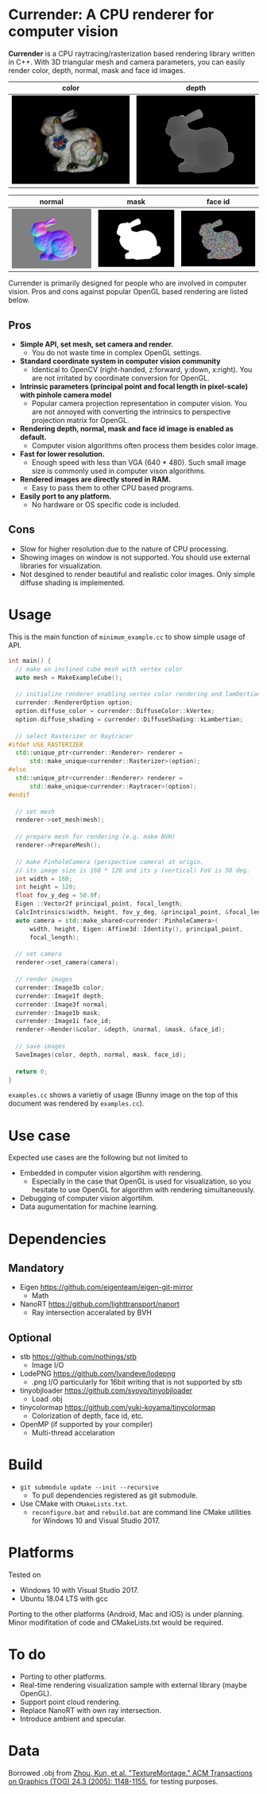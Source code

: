 # Currender: A CPU renderer for computer vision
**Currender** is a CPU raytracing/rasterization based rendering library written in C++.
With 3D triangular mesh and camera parameters, you can easily render color, depth, normal, mask and face id images.

|color|depth|
|---|---|
|![](data/bunny/front_color.png)|![](data/bunny/front_vis_depth.png)|


|normal|mask|face id|
|---|---|---|
|![](data/bunny/front_vis_normal.png)|![](data/bunny/front_mask.png)|![](data/bunny/front_vis_face_id.png)|

Currender is primarily designed for people who are involved in computer vision.
Pros and cons against popular OpenGL based rendering are listed below.
## Pros
- **Simple API, set mesh, set camera and render.**
  - You do not waste time in complex OpenGL settings.
- **Standard coordinate system in computer vision community**
  - Identical to OpenCV (right-handed, z:forward, y:down, x:right). You are not irritated by coordinate conversion for OpenGL.
- **Intrinsic parameters (principal point and focal length in pixel-scale) with pinhole camera model**
  - Popular camera projection representation in computer vision. You are not annoyed with converting the intrinsics to perspective projection matrix for OpenGL.
- **Rendering depth, normal, mask and face id image is enabled as default.**
  - Computer vision algorithms often process them besides color image.
- **Fast for lower resolution.**
  -  Enough speed with less than VGA (640 * 480). Such small image size is commonly used in computer vison algorithms.
- **Rendered images are directly stored in RAM.**
  - Easy to pass them to other CPU based programs.
- **Easily port to any platform.**
  - No hardware or OS specific code is included.

## Cons
- Slow for higher resolution due to the nature of CPU processing.
- Showing images on window is not supported. You should use external libraries for visualization.
- Not desgined to render beautiful and realistic color images. Only simple diffuse shading is implemented. 

# Usage
This is the main function of `minimum_example.cc` to show simple usage of API. 
```C++
int main() {
  // make an inclined cube mesh with vertex color
  auto mesh = MakeExampleCube();

  // initialize renderer enabling vertex color rendering and lambertian shading
  currender::RendererOption option;
  option.diffuse_color = currender::DiffuseColor::kVertex;
  option.diffuse_shading = currender::DiffuseShading::kLambertian;

  // select Rasterizer or Raytracer
#ifdef USE_RASTERIZER
  std::unique_ptr<currender::Renderer> renderer =
      std::make_unique<currender::Rasterizer>(option);
#else
  std::unique_ptr<currender::Renderer> renderer =
      std::make_unique<currender::Raytracer>(option);
#endif

  // set mesh
  renderer->set_mesh(mesh);

  // prepare mesh for rendering (e.g. make BVH)
  renderer->PrepareMesh();

  // make PinholeCamera (perspective camera) at origin.
  // its image size is 160 * 120 and its y (vertical) FoV is 50 deg.
  int width = 160;
  int height = 120;
  float fov_y_deg = 50.0f;
  Eigen ::Vector2f principal_point, focal_length;
  CalcIntrinsics(width, height, fov_y_deg, &principal_point, &focal_length);
  auto camera = std::make_shared<currender::PinholeCamera>(
      width, height, Eigen::Affine3d::Identity(), principal_point,
      focal_length);

  // set camera
  renderer->set_camera(camera);

  // render images
  currender::Image3b color;
  currender::Image1f depth;
  currender::Image3f normal;
  currender::Image1b mask;
  currender::Image1i face_id;
  renderer->Render(&color, &depth, &normal, &mask, &face_id);

  // save images
  SaveImages(color, depth, normal, mask, face_id);

  return 0;
}
```

`examples.cc` shows a varietiy of usage (Bunny image on the top of this document was rendered by  `examples.cc`).

# Use case
Expected use cases are the following but not limited to
- Embedded in computer vision algortihm with rendering.
  - Especially in the case that OpenGL is used for visualization, so you hesitate to use OpenGL for algorithm with rendering simultaneously.
- Debugging of computer vision algortihm.
- Data augumentation for machine learning.

# Dependencies
## Mandatory
- Eigen
    https://github.com/eigenteam/eigen-git-mirror
    - Math
- NanoRT
    https://github.com/lighttransport/nanort
    - Ray intersection acceralated by BVH
## Optional
- stb
    https://github.com/nothings/stb
    - Image I/O
- LodePNG
    https://github.com/lvandeve/lodepng
    - .png I/O particularly for 16bit writing that is not supported by stb
- tinyobjloader
    https://github.com/syoyo/tinyobjloader
    - Load .obj
- tinycolormap
    https://github.com/yuki-koyama/tinycolormap
    - Colorization of depth, face id, etc.
- OpenMP
    (if supported by your compiler)
    - Multi-thread accelaration


# Build
- `git submodule update --init --recursive`
  - To pull dependencies registered as git submodule. 
- Use CMake with `CMakeLists.txt`.
  -  `reconfigure.bat` and `rebuild.bat` are command line CMake utilities for Windows 10 and Visual Studio 2017.

# Platforms
Tested on
- Windows 10 with Visual Studio 2017.
- Ubuntu 18.04 LTS with gcc

Porting to the other platforms (Android, Mac and iOS) is under planning.
Minor modifitation of code and CMakeLists.txt would be required.

# To do
- Porting to other platforms.
- Real-time rendering visualization sample with external library (maybe OpenGL).
- Support point cloud rendering.
- Replace NanoRT with own ray intersection.
- Introduce ambient and specular.

# Data
 Borrowed .obj from [Zhou, Kun, et al. "TextureMontage." ACM Transactions on Graphics (TOG) 24.3 (2005): 1148-1155.](http://www.kunzhou.net/tex-models.htm) for testing purposes.
